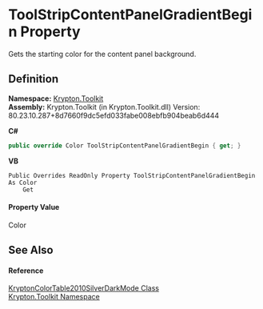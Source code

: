 # ToolStripContentPanelGradientBegin Property


Gets the starting color for the content panel background.



## Definition
**Namespace:** <a href="79d2eac2-21f4-54ff-7552-b20c33c30600.md">Krypton.Toolkit</a>  
**Assembly:** Krypton.Toolkit (in Krypton.Toolkit.dll) Version: 80.23.10.287+8d7660f9dc5efd033fabe008ebfb904beab6d444

**C#**
``` C#
public override Color ToolStripContentPanelGradientBegin { get; }
```
**VB**
``` VB
Public Overrides ReadOnly Property ToolStripContentPanelGradientBegin As Color
	Get
```



#### Property Value
Color

## See Also


#### Reference
<a href="0a52afc7-d872-5621-7dc9-b0c63d93539a.md">KryptonColorTable2010SilverDarkMode Class</a>  
<a href="79d2eac2-21f4-54ff-7552-b20c33c30600.md">Krypton.Toolkit Namespace</a>  
